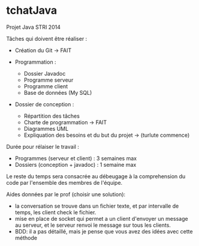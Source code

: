 tchatJava
=========

Projet Java STRI 2014

Tâches qui doivent être réaliser :

- Création du Git -> FAIT

- Programmation :
	- Dossier Javadoc
	- Programme serveur
	- Programme client
	- Base de données (My SQL)
- Dossier de conception :
	- Répartition des tâches
	- Charte de programmation -> FAIT
	- Diagrammes UML
	- Expliquation des besoins et du but du projet -> (turlute commence)

Durée pour rélaiser le travail :

- Programmes (serveur et client) : 3 semaines max
- Dossiers (conception + javadoc) : 1 semaine max

Le reste du temps sera consacrée au débeugage à la comprehension du code par l'ensemble des membres de l'équipe.


Aides données par le prof (choisir une solution):

- la conversation se trouve dans un fichier texte, et par intervalle de temps, les client check le fichier.
- mise en place de socket qui permet a un client d'envoyer un message au serveur, et le serveur renvoi le message sur tous les clients.
- BDD: il a pas détaillé, mais je pense que vous avez des idées avec cette méthode 
